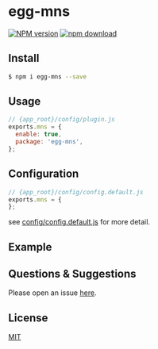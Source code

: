 # egg-mns

[![NPM version][npm-image]][npm-url]
[![npm download][download-image]][download-url]

[npm-image]: https://img.shields.io/npm/v/egg-mns.svg?style=flat-square
[npm-url]: https://npmjs.org/package/egg-mns
[download-image]: https://img.shields.io/npm/dm/egg-mns.svg?style=flat-square
[download-url]: https://npmjs.org/package/egg-mns

<!--
Description here.
-->

## Install

```bash
$ npm i egg-mns --save
```

## Usage

```js
// {app_root}/config/plugin.js
exports.mns = {
  enable: true,
  package: 'egg-mns',
};
```

## Configuration

```js
// {app_root}/config/config.default.js
exports.mns = {
};
```

see [config/config.default.js](config/config.default.js) for more detail.

## Example

<!-- example here -->

## Questions & Suggestions

Please open an issue [here](https://github.com/eggjs/egg/issues).

## License

[MIT](LICENSE)
